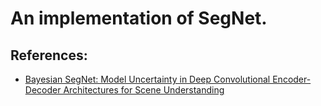 # An implementation of SegNet.


## References:
* [Bayesian SegNet: Model Uncertainty in Deep Convolutional Encoder-Decoder Architectures for Scene Understanding](https://arxiv.org/pdf/1511.02680.pdf)
